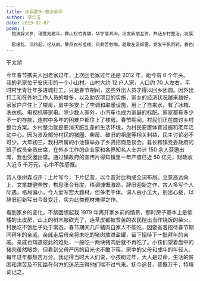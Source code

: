 ```yaml
---
title: 水调歌头·故乡新年
author: 李仁玉
date: 2019-02-07
poem: |
  炮浪辞犬岁，瑞雪兆猪年。群山松竹青黛，华宇落其间。旧友新朋互贺，共话乡村整治，发展谱新篇。游子归来喜，细辨旧容颜。

  思绪乱，沉钩起，忆从前。黎庶衣衫褴褛，只剩苦愁咽。驱散左云妖雾，竞发千帆百轲，春色韵华年。今日乡贤聚，把酒润心田。
---
```


于太湖

今年春节携夫人回老家过年，上次回老家过年还是 2012 年，距今有 6 个年头。我的老家位于安庆市的一个小山村。山村大约 12 户人家，人口约 70 人左右。平时村里青壮年多进城打工，只是春节期间，这些外出人员才得以回乡团圆。因外出打工和在外地工作人员的增多，以及助农项目的实施，家乡的经济状况越来越好，家家户户住上了楼房，房中多安上了空调和取暧设施，用上了自来水，有了冰箱、冼衣机、电视机等家电。除少数人家外，小汽车也成为家庭的标配。家家都有多少不一的存款，连村中多年的困难户都住上了楼房。春节期间，村民们正在商讨乡村整治方案。乡村整治就是要消灭脏乱差的生活环境，为村民安置体育设施和老年活动中心。因为涉及部分村民的猪圈、柴房、破旧的祖屋等相关利益，民主讨论必不可少。大年初三，我村所属的小池镇举办了乡贤招商恳谈会，县长和镇党委政府的班子成员全员出席，在外乡工作的企业家和各界知名人士共计 150 余人获邀出席，我也受邀出席。通过镇政府的宣传片得知镇里一年产值已近 50 亿元，财政收入近 5 千万元，心中不胜感慨。

诗人张树森点评：上片写今，下片忆昔，以今昔对比构成全词布局。立意高远向上，文笔雄健奔放，构思张合有度，格调慷慨激昂。辞旧迎新之作，古人多写个人际遇，格局偏小。今人爱写宏大题材，但多老干体。词人由小见大，别出心裁，以辞旧迎新写出今昔变迁，实为此类题材难得之作。

看到家乡的变化，不禁回想起我 1979 年离开家乡前的情景，那时房子基本上是低矮的土皮房，山上的树木被砍光了，连草皮都被贫苦的农民挖出当作烧饭的柴火。村民吃不饱肚子处于常态。春节期间几斤猪肉自家人不能吃，因要省着招待春节期间拜年的亲戚。亲戚走后母亲将未吃的猪肉放进盐罐，留下招待下一批拜年的亲戚。亲戚也知道彼此的难处，一般吃一两块猪肉后就不再吃了。小孩们望着盘中的猪肉虽然眼馋，但看到父母严厉的目光也不敢下筷。家中的父母和成年的年轻人，每年过年都愁苦万分。我记得当时大人们说，小孩盼过年，大人是过命。生活的贫困和清苦及不知路在何方的迷茫压得他们喘不过气来。抚今追昔，感慨万千，特填词记之。
